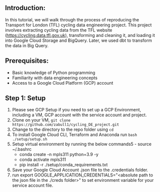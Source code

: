 ## Introduction:
In this tutorial, we will walk through the process of reproducing the Transport for London (TFL) cycling data engineering project. This project involves extracting cycling data from the TFL website (https://cycling.data.tfl.gov.uk), transforming and cleaning it, and loading it into Google Cloud Storage and BigQuery. Later, we used dbt to transform the data in Big Query.

## Prerequisites:
- Basic knowledge of Python programming
- Familiarity with data engineering concepts
- Access to a Google Cloud Platform (GCP) account

## Step 1: Setup

1. Please see GCP Setup  if you need to set up a GCP Environment, including a VM, GCP account with the service account and project.
2. Clone on your VM, `git clone https://github.com/zabull1/cycling_DE_project.git`
3. Change to the directory to the repo folder using `cd`
4. To install Google Cloud CLI, Terraform and Anaconda run `bash ./setup/setup.sh` 
5. Setup virtual environment by running the below commands5	- source ~/.bashrc
	- conda create -n mpls311 python=3.9 -y
	- conda activate mpls311
	- pip install -r ./setup/conda_requirements.txt
6. Save your Google Cloud Account .json file to the .credentials folder.
7. run export GOOGLE_APPLICATION_CREDENTIALS="<absolute path to the json file in the ./creds folder>" to set environment variable for your service account file.
